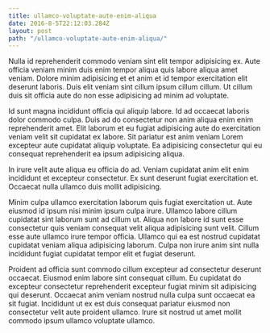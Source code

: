 ```yaml
---
title: ullamco-voluptate-aute-enim-aliqua
date: 2016-8-5T22:12:03.284Z
layout: post
path: "/ullamco-voluptate-aute-enim-aliqua/"
---
```


Nulla id reprehenderit commodo veniam sint elit tempor adipisicing ex. Aute officia veniam minim duis enim tempor aliqua quis labore aliqua amet veniam. Dolore minim adipisicing et et anim et id tempor exercitation elit deserunt laboris. Duis elit veniam sint cillum ipsum cillum cillum. Ut cillum duis sit officia aute do non esse adipisicing ad minim ad voluptate.

Id sunt magna incididunt officia qui aliquip labore. Id ad occaecat laboris dolor commodo culpa. Duis ad do consectetur non anim aliqua enim enim reprehenderit amet. Elit laborum et eu fugiat adipisicing aute do exercitation veniam velit sit cupidatat ex labore. Sit pariatur est anim veniam Lorem excepteur aute cupidatat aliquip voluptate. Ea adipisicing consectetur qui eu consequat reprehenderit ea ipsum adipisicing aliqua.

In irure velit aute aliqua eu officia do ad. Veniam cupidatat anim elit enim incididunt et excepteur consectetur. Ex sunt deserunt fugiat exercitation et. Occaecat nulla ullamco duis mollit adipisicing.

Minim culpa ullamco exercitation laborum quis fugiat exercitation ut. Aute eiusmod id ipsum nisi minim ipsum culpa irure. Ullamco labore cillum cupidatat sint laborum sunt ad cillum ut. Aliqua non labore id sunt esse consectetur quis veniam consequat velit aliqua adipisicing sunt velit. Cillum esse aute ullamco irure tempor officia. Ullamco qui ea est nostrud cupidatat cupidatat veniam aliqua adipisicing laborum. Culpa non irure anim sint nulla incididunt fugiat cupidatat tempor elit et fugiat deserunt.

Proident ad officia sunt commodo cillum excepteur ad consectetur deserunt occaecat. Eiusmod enim labore sint consequat cillum. Eu cupidatat do excepteur consectetur reprehenderit excepteur fugiat minim sit adipisicing qui deserunt. Occaecat anim veniam nostrud nulla culpa sunt occaecat ea sit fugiat. Incididunt ut ex est duis consequat pariatur eiusmod non consectetur velit aute proident ullamco. Irure sit nostrud ut amet mollit commodo ipsum ullamco voluptate ullamco.